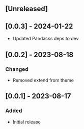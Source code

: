 ## [Unreleased]

## [0.0.3] - 2024-01-22

- Updated Pandacss deps to dev

## [0.0.2] - 2023-08-18

### Changed

- Removed extend from theme

## [0.0.1] - 2023-08-17

### Added

- Initial release
